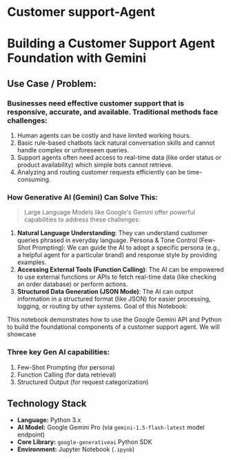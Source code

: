 # Customer support-Agent
# **Building a Customer Support Agent Foundation with Gemini**
## Use Case / Problem:

### Businesses need effective customer support that is responsive, accurate, and available. Traditional methods face challenges:
  1. Human agents can be costly and have limited working hours.
  2. Basic rule-based chatbots lack natural conversation skills and cannot handle complex or unforeseen queries.
  3. Support agents often need access to real-time data (like order status or product availability) which simple bots cannot retrieve.
  4. Analyzing and routing customer requests efficiently can be time-consuming.

### How Generative AI (Gemini) Can Solve This:
> Large Language Models like Google's Gemini offer powerful capabilities to address these challenges:

1. **Natural Language Understanding**: They can understand customer queries phrased in everyday language.
Persona & Tone Control (Few-Shot Prompting): We can guide the AI to adopt a specific persona (e.g., a helpful agent for a particular brand) and response style by providing examples.
2. **Accessing External Tools (Function Calling)**: The AI can be empowered to use external functions or APIs to fetch real-time data (like checking an order database) or perform actions.
3. **Structured Data Generation (JSON Mode)**: The AI can output information in a structured format (like JSON) for easier processing, logging, or routing by other systems.
Goal of this Notebook:

This notebook demonstrates how to use the Google Gemini API and Python to build the foundational components of a customer support agent. We will showcase

### Three key Gen AI capabilities:
1. Few-Shot Prompting (for persona)
2. Function Calling (for data retrieval)
3. Structured Output (for request categorization)

## Technology Stack

*   **Language:** Python 3.x
*   **AI Model:** Google Gemini Pro (via `gemini-1.5-flash-latest` model endpoint)
*   **Core Library:** `google-generativeai` Python SDK
*   **Environment:** Jupyter Notebook (`.ipynb`)
